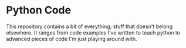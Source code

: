 # Python Code

This repository contains a bit of everything; stuff that doesn't belong elsewhere. It ranges from code examples I've written to teach python to advanced pieces of code I'm just playing around with.
